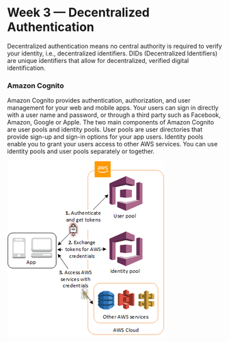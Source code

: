 # Week 3 — Decentralized Authentication

Decentralized authentication means no central authority is required to verify your identity, i.e., decentralized identifiers. DIDs (Decentralized Identifiers) are unique identifiers that allow for decentralized, verified digital identification.

### Amazon Cognito
Amazon Cognito provides authentication, authorization, and user management for your web and mobile apps. Your users can sign in directly with a user name and password, or through a third party such as Facebook, Amazon, Google or Apple. The two main components of Amazon Cognito are user pools and identity pools. User pools are user directories that provide sign-up and sign-in options for your app users. Identity pools enable you to grant your users access to other AWS services. You can use identity pools and user pools separately or together.

![Amazon Cognito user pool and identity pool](assets/scenario-cup-cib2.png)
